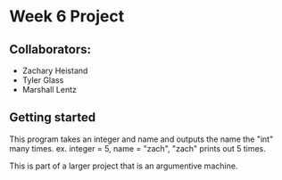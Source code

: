 # Week 6 Project

## Collaborators:

* Zachary Heistand
* Tyler Glass
* Marshall Lentz

## Getting started

This program takes an integer and name and outputs the name the "int" many times.
ex. integer = 5, name = "zach", "zach" prints out 5 times.

This is part of a larger project that is an argumentive machine.

